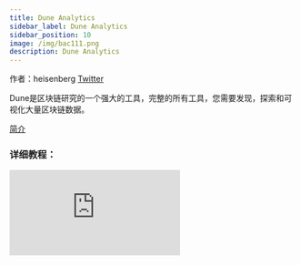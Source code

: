```yaml
---
title: Dune Analytics
sidebar_label: Dune Analytics
sidebar_position: 10
image: /img/bac111.png
description: Dune Analytics
---
```


作者：heisenberg [Twitter](https://twitter.com/bingowrtI)

Dune是区块链研究的一个强大的工具，完整的所有工具，您需要发现，探索和可视化大量区块链数据。

[简介](https://dune.com/docs/#dunecom)

### 详细教程：
<iframe src="https://player.bilibili.com/player.html?bvid=BV1pT411P7z2" scrolling="no" frameBorder="no" framespacing="0" allowFullScreen={false}></iframe>
